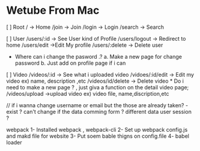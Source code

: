 # Wetube From Mac

[ ] Root
/ -> Home
/join -> Join
/login -> Login
/search -> Search

[ ] User
/users/:id -> See User kind of Profile
/users/logout -> Redirect to home
/users/edit ->Edit My profile
/users/:delete -> Delete user

- Where can i change the pasword .?
  a. Make a new page for change password
  b. Just add on profile page if i can

[ ] Video
/videos/:id -> See what i uploaded video
/vidoes/:id/edit -> Edit my video
ex) name, description ,etc
/videos/id/delete -> Delete video \* Do i need to make a new page ? , just giva a function on the detail video page;
/videos/upload ->upload video
ex) video file, name,discription,etc

// if i wanna change username or email but the those are already taken?
-exist ? can't change
if the data comming form ? different data user session ?

webpack
1- Installed webpack , webpack-cli
2- Set up webpack config.js and makd file for website
3- Put soem bable thigns on config.file
4- babel loader
